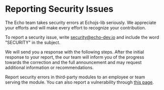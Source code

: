 # Reporting Security Issues

The Echo team takes security errors at Echojs-lib seriously. We appreciate your efforts and will make every effort to recognize your contribution.

To report a security issue, write [security@echo-dev.io](mailto:security@echo-dev.io) and include the word "SECURITY" in the subject.

We will send you a response with the following steps. After the initial response to your report,
the our team will inform you of the progress towards the correction and the full announcement
and may request additional information or recommendations.

Report security errors in third-party modules to an employee or team serving the module.
You can also report a vulnerability through [this page](https://www.npmjs.com/advisories/report).
